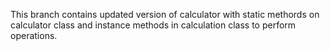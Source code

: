 This branch contains updated version of calculator with static methords on calculator class and instance methods in calculation class to perform operations.